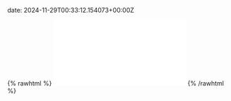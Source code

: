 date: 2024-11-29T00:33:12.154073+00:00Z


{% rawhtml %}
<embed src="./example.com-http.html" type="text/html">
{% /rawhtml %}